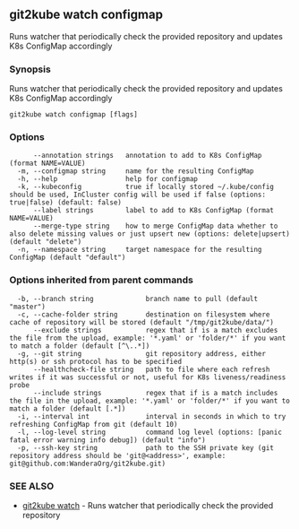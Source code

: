 ## git2kube watch configmap

Runs watcher that periodically check the provided repository and updates K8s ConfigMap accordingly

### Synopsis

Runs watcher that periodically check the provided repository and updates K8s ConfigMap accordingly

```
git2kube watch configmap [flags]
```

### Options

```
      --annotation strings   annotation to add to K8s ConfigMap (format NAME=VALUE)
  -m, --configmap string     name for the resulting ConfigMap
  -h, --help                 help for configmap
  -k, --kubeconfig           true if locally stored ~/.kube/config should be used, InCluster config will be used if false (options: true|false) (default: false)
      --label strings        label to add to K8s ConfigMap (format NAME=VALUE)
      --merge-type string    how to merge ConfigMap data whether to also delete missing values or just upsert new (options: delete|upsert) (default "delete")
  -n, --namespace string     target namespace for the resulting ConfigMap (default "default")
```

### Options inherited from parent commands

```
  -b, --branch string             branch name to pull (default "master")
  -c, --cache-folder string       destination on filesystem where cache of repository will be stored (default "/tmp/git2kube/data/")
      --exclude strings           regex that if is a match excludes the file from the upload, example: '*.yaml' or 'folder/*' if you want to match a folder (default [^\..*])
  -g, --git string                git repository address, either http(s) or ssh protocol has to be specified
      --healthcheck-file string   path to file where each refresh writes if it was successful or not, useful for K8s liveness/readiness probe
      --include strings           regex that if is a match includes the file in the upload, example: '*.yaml' or 'folder/*' if you want to match a folder (default [.*])
  -i, --interval int              interval in seconds in which to try refreshing ConfigMap from git (default 10)
  -l, --log-level string          command log level (options: [panic fatal error warning info debug]) (default "info")
  -p, --ssh-key string            path to the SSH private key (git repository address should be 'git@<address>', example: git@github.com:WanderaOrg/git2kube.git)
```

### SEE ALSO

* [git2kube watch](git2kube_watch.md)	 - Runs watcher that periodically check the provided repository

